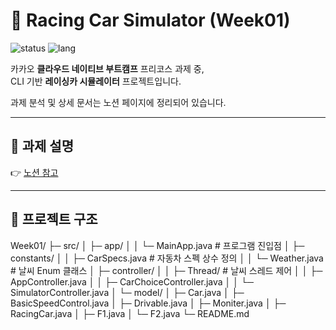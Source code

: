# 🚗 Racing Car Simulator (Week01)

![status](https://img.shields.io/badge/Status-Completed-4caf50?style=flat-square)
![lang](https://img.shields.io/badge/Language-Java-orange?style=flat-square)

카카오 **클라우드 네이티브 부트캠프** 프리코스 과제 중,  
CLI 기반 **레이싱카 시뮬레이터** 프로젝트입니다.  

과제 분석 및 상세 문서는 노션 페이지에 정리되어 있습니다.  

---

## 📌 과제 설명
👉 [노션 참고](https://www.notion.so/shopping-mall/26e25e3f71a480ac80a0c44fe5adc491)

---

## 📂 프로젝트 구조

Week01/
├─ src/
│  ├─ app/
│  │  └─ MainApp.java                # 프로그램 진입점
│  ├─ constants/
│  │  ├─ CarSpecs.java               # 자동차 스펙 상수 정의
│  │  └─ Weather.java                # 날씨 Enum 클래스
│  ├─ controller/
│  │  ├─ Thread/                     # 날씨 스레드 제어
│  │  ├─ AppController.java
│  │  ├─ CarChoiceController.java
│  │  └─ SimulatorController.java
│  └─ model/
│     ├─ Car.java
│     ├─ BasicSpeedControl.java
│     ├─ Drivable.java
│     ├─ Moniter.java
│     ├─ RacingCar.java
│     ├─ F1.java
│     └─ F2.java
└─ README.md
